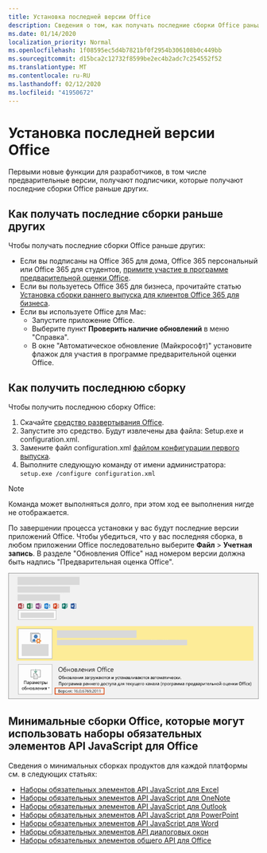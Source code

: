 ```yaml
---
title: Установка последней версии Office
description: Сведения о том, как получать последние сборки Office раньше других.
ms.date: 01/14/2020
localization_priority: Normal
ms.openlocfilehash: 1f08595ec5d4b7821bf0f2954b306108b0c449bb
ms.sourcegitcommit: d15bca2c12732f8599be2ec4b2adc7c254552f52
ms.translationtype: MT
ms.contentlocale: ru-RU
ms.lasthandoff: 02/12/2020
ms.locfileid: "41950672"
---
```

# <a name="install-the-latest-version-of-office"></a>Установка последней версии Office

Первыми новые функции для разработчиков, в том числе предварительные версии, получают подписчики, которые получают последние сборки Office раньше других.

## <a name="opt-in-to-getting-the-latest-builds"></a>Как получать последние сборки раньше других

Чтобы получать последние сборки Office раньше других:

- Если вы подписаны на Office 365 для дома, Office 365 персональный или Office 365 для студентов, [примите участие в программе предварительной оценки Office](https://products.office.com/office-insider).
- Если вы пользуетесь Office 365 для бизнеса, прочитайте статью [Установка сборки раннего выпуска для клиентов Office 365 для бизнеса](https://support.office.com/article/Install-the-First-Release-build-for-Office-365-for-business-customers-4dd8ba40-73c0-4468-b778-c7b744d03ead).
- Если вы используете Office для Mac:
  - Запустите приложение Office.
  - Выберите пункт **Проверить наличие обновлений** в меню "Справка".
  - В окне "Автоматическое обновление (Майкрософт)" установите флажок для участия в программе предварительной оценки Office.

## <a name="get-the-latest-build"></a>Как получить последнюю сборку

Чтобы получить последнюю сборку Office:

1. Скачайте [средство развертывания Office](https://www.microsoft.com/download/details.aspx?id=49117).
2. Запустите это средство. Будут извлечены два файла: Setup.exe и configuration.xml.
3. Замените файл configuration.xml [файлом конфигурации первого выпуска](https://raw.githubusercontent.com/OfficeDev/Office-Add-in-Commands-Samples/master/Tools/FirstReleaseConfig/configuration.xml).
4. Выполните следующую команду от имени администратора: `setup.exe /configure configuration.xml`

> [!NOTE]
> Команда может выполняться долго, при этом ход ее выполнения нигде не отображается.

По завершении процесса установки у вас будут последние версии приложений Office. Чтобы убедиться, что у вас последняя сборка, в любом приложении Office последовательно выберите **Файл** > **Учетная запись**. В разделе "Обновления Office" над номером версии должна быть надпись "Предварительная оценка Office".

![Снимок экрана, на котором показаны сведения о продукте с надписью "Предварительная оценка Office"](../images/office-insiders-label.png)

## <a name="minimum-office-builds-for-office-javascript-api-requirement-sets"></a>Минимальные сборки Office, которые могут использовать наборы обязательных элементов API JavaScript для Office

Сведения о минимальных сборках продуктов для каждой платформы см. в следующих статьях:

- [Наборы обязательных элементов API JavaScript для Excel](/office/dev/add-ins/reference/requirement-sets/excel-api-requirement-sets)
- [Наборы обязательных элементов API JavaScript для OneNote](/office/dev/add-ins/reference/requirement-sets/onenote-api-requirement-sets)
- [Наборы обязательных элементов API JavaScript для Outlook](/office/dev/add-ins/reference/requirement-sets/outlook-api-requirement-sets)
- [Наборы обязательных элементов API JavaScript для PowerPoint](/office/dev/add-ins/reference/requirement-sets/powerpoint-api-requirement-sets)
- [Наборы обязательных элементов API JavaScript для Word](/office/dev/add-ins/reference/requirement-sets/word-api-requirement-sets)
- [Наборы обязательных элементов API диалоговых окон](/office/dev/add-ins/reference/requirement-sets/dialog-api-requirement-sets)
- [Наборы обязательных элементов общего API для Office](/office/dev/add-ins/reference/requirement-sets/office-add-in-requirement-sets)
